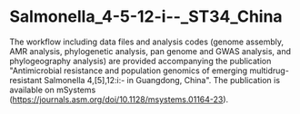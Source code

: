 # Salmonella_4-5-12-i--_ST34_China
The workflow including data files and analysis codes (genome assembly, AMR analysis, phylogenetic analysis, pan genome and GWAS analysis, and phylogeography analysis) are provided accompanying the publication "Antimicrobial resistance and population genomics of emerging multidrug-resistant Salmonella 4,[5],12:i:- in Guangdong, China". The publication is available on mSystems (https://journals.asm.org/doi/10.1128/msystems.01164-23).
